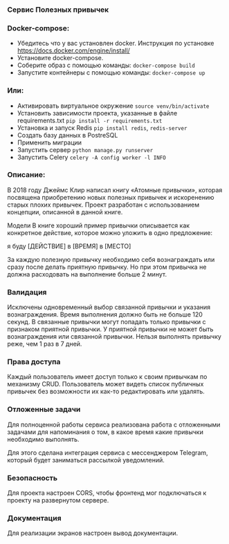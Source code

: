 ### Сервис Полезных привычек

### Docker-compose:

- Убедитесь что у вас установлен docker. Инструкция по установке https://docs.docker.com/engine/install/
- Установите docker-compose.
- Соберите образ с помощью команды: ```docker-compose build```
- Запустите контейнеры с помощью команды: ```docker-compose up```

### Или:

- Активировать виртуальное окружение ```source venv/bin/activate```
- Установить зависимости проекта, указанные в файле requirements.txt ```pip install -r requirements.txt```
- Установка и запуск Redis ```pip install redis```, ```redis-server```
- Создать базу данных в PostreSQL
- Применить миграции
- Запустить сервер ```python manage.py runserver```
- Запустить Celery ```celery -A config worker -l INFO```

### Описание:

В 2018 году Джеймс Клир написал книгу «Атомные привычки», которая посвящена приобретению новых полезных привычек и
искоренению старых плохих привычек. Проект разработан с использованием концепции, описанной в данной книге.

Модели В книге хороший пример привычки описывается как конкретное действие, которое можно уложить в одно предложение:

я буду [ДЕЙСТВИЕ] в [ВРЕМЯ] в [МЕСТО]

За каждую полезную привычку необходимо себя вознаграждать или сразу после делать приятную привычку. Но при этом привычка
не должна расходовать на выполнение больше 2 минут.

### Валидация

Исключены одновременный выбор связанной привычки и указания вознаграждения. Время выполнения должно быть не больше 120
секунд. В связанные привычки могут попадать только привычки с признаком приятной привычки. У приятной привычки не может
быть вознаграждения или связанной привычки. Нельзя выполнять привычку реже, чем 1 раз в 7 дней.

### Права доступа

Каждый пользователь имеет доступ только к своим привычкам по механизму CRUD. Пользователь может видеть список публичных
привычек без возможности их как-то редактировать или удалять.

### Отложенные задачи

Для полноценной работы сервиса реализована работа с отложенными задачами для напоминания о том, в какое время какие
привычки необходимо выполнять.

Для этого сделана интеграция сервиса с мессенджером Telegram, который будет заниматься рассылкой уведомлений.

### Безопасность

Для проекта настроен CORS, чтобы фронтенд мог подключаться к проекту на развернутом сервере.

### Документация

Для реализации экранов настроен вывод документации.